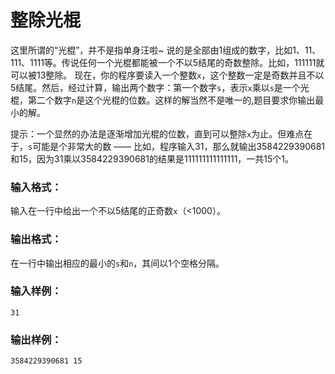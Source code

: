 # 整除光棍
这里所谓的“光棍”，并不是指单身汪啦~ 说的是全部由1组成的数字，比如1、11、111、1111等。传说任何一个光棍都能被一个不以5结尾的奇数整除。比如，111111就可以被13整除。 现在，你的程序要读入一个整数`x`，这个整数一定是奇数并且不以5结尾。然后，经过计算，输出两个数字：第一个数字`s`，表示`x`乘以`s`是一个光棍，第二个数字`n`是这个光棍的位数。这样的解当然不是唯一的,题目要求你输出最小的解。

提示：一个显然的办法是逐渐增加光棍的位数，直到可以整除`x`为止。但难点在于，`s`可能是个非常大的数 —— 比如，程序输入31，那么就输出3584229390681和15，因为31乘以3584229390681的结果是111111111111111，一共15个1。

### 输入格式：
输入在一行中给出一个不以5结尾的正奇数`x`（<1000）。

### 输出格式：
在一行中输出相应的最小的`s`和`n`，其间以1个空格分隔。

### 输入样例：
```
31
```
### 输出样例：
```
3584229390681 15
```